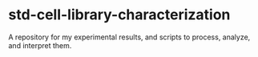 # std-cell-library-characterization
A repository for my experimental results, and scripts to process, analyze, and interpret them.
